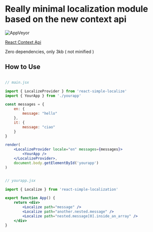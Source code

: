 # Really minimal localization module based on the new context api

![AppVeyor](https://img.shields.io/appveyor/ci/giuseppesalvo/react-simple-localize.svg)

[React Context Api](https://reactjs.org/docs/context.html)

Zero dependencies, only 3kb ( not minified )

## How to Use

```jsx

// main.jsx

import { LocalizeProvider } from 'react-simple-localize'
import { YourApp } from './yourapp'

const messages = {
    en: {
        message: "hello"
    },
    it: {
        message: "ciao"
    }
}

render(
    <LocalizeProvider locale="en" messages={messages}>
        <YourApp />
    </LocalizeProvider>,
    document.body.getElementById('yourapp')
)
```

```jsx

// yourapp.jsx

import { Localize } from 'react-simple-localization'

export function App() {
    return <div>
        <Localize path="message" />
        <Localize path="another.nested.message" />
        <Localize path="nested.message[0].inside_an_array" />
    </div>
}

```
